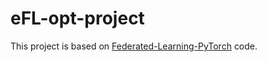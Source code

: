 # eFL-opt-project

This project is based on [Federated-Learning-PyTorch](https://github.com/AshwinRJ/Federated-Learning-PyTorch) code. 